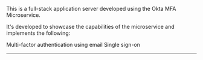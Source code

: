 This is a full-stack application server developed using the Okta MFA Microservice.

It's developed to showcase the capabilities of the microservice and implements the following:

 Multi-factor authentication using email
 Single sign-on

 *****
